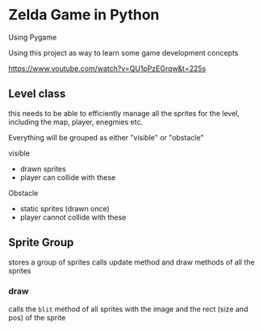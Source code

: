 # Zelda Game in Python
Using Pygame

Using this project as way to learn some game development concepts

<https://www.youtube.com/watch?v=QU1pPzEGrqw&t=225s>

## Level class

this needs to be able to efficiently manage all the sprites for the level, including the map, player, enegmies etc.

Everything will be grouped as either "visible" or "obstacle"

visible
- drawn sprites
- player can collide with these

Obstacle
- static sprites (drawn once)
- player cannot collide with these

## Sprite Group

stores a group of sprites
calls update method and draw methods of all the sprites

### draw

calls the `blit` method of all sprites with the image and the rect (size and pos) of the sprite